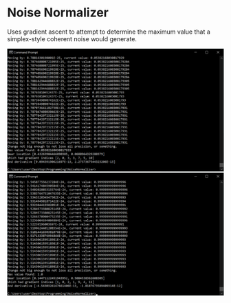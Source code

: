 # Noise Normalizer

Uses gradient ascent to attempt to determine the maximum value that a simplex-style coherent noise would generate.

![Results](images/results.png?raw=true)
![Results 2](images/results2.png?raw=true)
